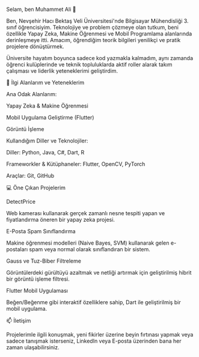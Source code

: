 Selam, ben Muhammet Ali 👋

Ben, Nevşehir Hacı Bektaş Veli Üniversitesi'nde Bilgisayar Mühendisliği 3. sınıf öğrencisiyim. Teknolojiye ve problem çözmeye olan tutkum, beni özellikle Yapay Zeka, Makine Öğrenmesi ve Mobil Programlama alanlarında derinleşmeye itti. Amacım, öğrendiğim teorik bilgileri yenilikçi ve pratik projelere dönüştürmek.

Üniversite hayatım boyunca sadece kod yazmakla kalmadım, aynı zamanda öğrenci kulüplerinde ve teknik topluluklarda aktif roller alarak takım çalışması ve liderlik yeteneklerimi geliştirdim.

🚀 İlgi Alanlarım ve Yeteneklerim

Ana Odak Alanlarım:

Yapay Zeka & Makine Öğrenmesi

Mobil Uygulama Geliştirme (Flutter)

Görüntü İşleme

Kullandığım Diller ve Teknolojiler:

Diller: Python, Java, C#, Dart, R

Frameworkler & Kütüphaneler: Flutter, OpenCV, PyTorch

Araçlar: Git, GitHub

💻 Öne Çıkan Projelerim

DetectPrice

Web kamerası kullanarak gerçek zamanlı nesne tespiti yapan ve fiyatlandırma öneren bir yapay zeka projesi.

E-Posta Spam Sınıflandırma

Makine öğrenmesi modelleri (Naive Bayes, SVM) kullanarak gelen e-postaları spam veya normal olarak sınıflandıran bir sistem.

Gauss ve Tuz-Biber Filtreleme

Görüntülerdeki gürültüyü azaltmak ve netliği artırmak için geliştirilmiş hibrit bir görüntü işleme filtresi.

Flutter Mobil Uygulaması

Beğen/Beğenme gibi interaktif özelliklere sahip, Dart ile geliştirilmiş bir mobil uygulama.

📫 İletişim

Projelerimle ilgili konuşmak, yeni fikirler üzerine beyin fırtınası yapmak veya sadece tanışmak isterseniz, LinkedIn veya E-posta üzerinden bana her zaman ulaşabilirsiniz.
